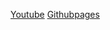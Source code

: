 [Youtube](https://www.youtube.com/channel/UCYtWI7E-CZmnA7huimHyEiQ)
[Githubpages](https://foreversun87.github.io/)
